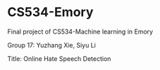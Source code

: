 # CS534-Emory
 Final project of CS534-Machine learning in Emory

 Group 17: Yuzhang Xie, Siyu Li

 Title: Online Hate Speech Detection
